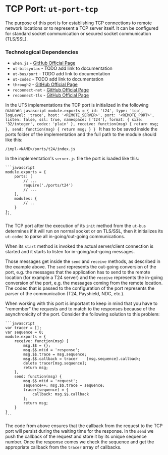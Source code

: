 # **TCP Port:** `ut-port-tcp` #
The purpose of this port is for establishing TCP connections to remote network locations or to represent a TCP server itself. It can be configured for standard socket communication or secured socket communication (TLS/SSL).

### **Technological Dependencies** ###

 - `when.js` - [GitHub Official Page](https://github.com/cujojs/when)
 - `ut-bitsyntax` - TODO add link to documentation
 - `ut-bus/port` - TODO add link to documentation
 - `ut-codec` - TODO add link to documentation
 - `through2` - [GitHub Official Page](https://github.com/rvagg/through2)
 - `reconnect-net` - [GitHub Official Page](https://github.com/juliangruber/reconnect-net)
 - `reconnect-tls` - [GitHub Official Page](https://github.com/fgascon/reconnect-tls)

In the UT5 implementations the TCP port is initialized in the following manner:
    ```javascript
    module.exports = {
		id: 't24',
		type: 'tcp',
		logLevel: 'trace',
		host: '<REMOTE_SERVER>',
		port: '<REMOTE_PORT>',
		listen: false,
		ssl: true,
		namespace: ['t24'],
		format: {
			size: '32/integer',
			codec: 'plain'
		},
		receive: function(msg) {
			return msg;
		},
		send: function(msg) {
			return msg;
		}
	}
    ```
It has to be saved inside the ports folder of the implementation and the full path to the module should like this:

    /impl-<NAME>/ports/t24/index.js

In the implementation's `server.js` file the port is loaded like this:

    ```javascript
    module.exports = {
	    ports: [
		    // ...
	        require('./ports/t24')
	        // ...
	    ],
	    modules: {
	        // ..
	    }
	};
    ```

The TCP port after the execution of its `init` method from the `ut-bus` determines if it will run on normal socket or on TLS/SSL, then it initializes its `ut-codec` to parse all in-going/out-going communications. 

When its `start` method is invoked the actual server/client connection is started and it starts to listen for in-going/out-going messages.

Those messages get inside the `send` and `receive` methods, as described in the example above. The `send` represents the out-going conversion of the port, e.g. the messages that the application has to send to the remote location (for example a T24 server) and the `receive` represents the in-going conversion of the port, e.g. the messages coming from the remote location. The codec that is passed to the configuration of the port represents the parser of the communication (T24, Payshield, NDC, etc.).

When working with this port is important to keep in mind that you have to "remember" the requests and to match to the responses because of the asynchronicity of the port. Consider the following solution to this problem:

    ```javascript
	var tracer = [];
	var sequence = 0;
    module.exports = {
		receive: function(msg) {
            msg.$$ = {};
            msg.$$.mtid = 'response';
            msg.$$.trace = msg.sequence;
            msg.$$.callback = tracer	[msg.sequence].callback;
            delete tracer[msg.sequence];
            return msg;
		},
		send: function(msg) {
			msg.$$.mtid = 'request';
		    sequence++; msg.$$.trace = sequence;
			tracer[sequence] = {
				callback: msg.$$.callback
			};
			return msg;
		}
	}
    ```
    
The code from above ensures that the callback from the request to the TCP port will persist during the waiting time for the response. In the `send` we push the callback of the request and store it by its unique sequence number. Once the response comes we check the sequence and get the appropriate callback from the `tracer` array of callbacks.